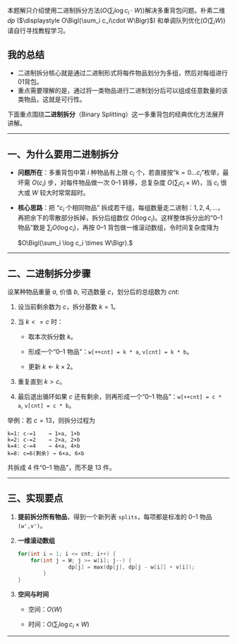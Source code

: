 本题解只介绍使用二进制拆分方法($O\bigl(\sum_i\log c_i\cdot W\bigr)$)解决多重背包问题。朴素二维 $dp$ ($\displaystyle O\Bigl(\sum_i c_i\cdot W\Bigr)$) 和单调队列优化($O(\sum_i W)$)请自行寻找教程学习。

## 我的总结
- 二进制拆分核心就是通过二进制形式将每件物品划分为多组，然后对每组进行01背包。
- 重点需要理解的是，通过将一类物品进行二进制划分后可以组成任意数量的该类物品，这就是可行性。


下面重点围绕**二进制拆分**（Binary Splitting）这一多重背包的经典优化方法展开讲解。

---

## 一、为什么要用二进制拆分

- **问题所在**：多重背包中第 $i$ 种物品有上限 $c_i$ 个，若直接按“$k=0\ldots c_i$”枚举，最坏需 $O(c_i)$ 步，对每件物品做一次 0–1 转移，总复杂度 $O\bigl(\sum_i c_i \times W\bigr)$，当 $c_i$ 很大或 $W$ 较大时常常超时。
    
- **核心思路**：把 “$c_i$ 个相同物品” 拆成若干组，每组数量走二进制：$1,2,4,\dots$，再把余下的零散部分拆掉，拆分后组数仅 $O(\log c_i)$。这样整体拆分出的“0–1 物品”数是 $\sum_i O(\log c_i)$，再按 0–1 背包做一维滚动数组，令时间复杂度降为
    
    $O\Bigl(\sum_i \log c_i \times W\Bigr).$

---

## 二、二进制拆分步骤

设某种物品重量 $a$, 价值 $b$, 可选数量 $c$，划分后的总组数为 $cnt$:

1. 设当前剩余数为 $c$，拆分基数 $k = 1$。
    
2. 当 $k <= c$ 时：
    
    - 取本次拆分数 $k$。
        
    - 形成一个“0–1 物品”：`w[++cnt] = k * a`, `v[cnt] = k * b`。
        
        
    - 更新 $k \gets k \times 2$。
        
3. 重复直到 $k > c$。
    
4. 最后退出循环如果 $c$ 还有剩余，则再形成一个“0–1 物品”：`w[++cnt] = c * a`, `v[cnt] = c * b`。
    

举例：若 $c=13$，则拆分过程为

```
k=1: c-=1    → 1×a, 1×b
k=2: c-=2    → 2×a, 2×b
k=4: c-=4    → 4×a, 4×b
k=8: c=6(剩余) → 6×a, 6×b
```

共拆成 4 件“0–1 物品”，而不是 13 件。

---

## 三、实现要点

1. **提前拆分所有物品**，得到一个新列表 `splits`，每项都是标准的 0–1 物品 `(w',v')`。
    
2. **一维滚动数组**
    
    ```cpp
    for(int i = 1; i <= cnt; i++) {
		for(int j = W; j >= w[i]; j--) {
					dp[j] = max(dp[j], dp[j - w[i]] + v[i]);
			}
    }
    ```
    
3. **空间与时间**
    
    - 空间：$O(W)$
        
    - 时间：$O\bigl(\sum_i \log c_i \times W\bigr)$
        

---



